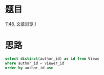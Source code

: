 # 题目
[1148. 文章浏览 I](https://leetcode-cn.com/problems/article-views-i/)

# 思路
```sql
select distinct(author_id) as id from Views 
where author_id = viewer_id 
order by author_id asc 
```
